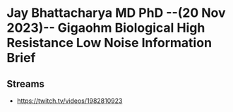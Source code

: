# Jay Bhattacharya MD PhD --(20 Nov 2023)-- Gigaohm Biological High Resistance Low Noise Information Brief

## Streams
- https://twitch.tv/videos/1982810923

